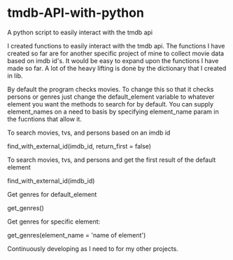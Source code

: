 # tmdb-API-with-python
A python script to easily interact with the tmdb api

I created functions to easily interact with the tmdb api.  The functions I have
created so far are for another specific project of mine to collect movie data
based on imdb id's.  It would be easy to expand upon the functions I have made
so far.  A lot of the heavy lifting is done by the dictionary that I created in
lib.  

By default the program checks movies.  To change this so that it checks persons
or genres just change the default_element variable to whatever element you want
the methods to search for by default.  You can supply element_names on a need to
basis by specifying element_name param in the fucntions that allow it.

To search movies, tvs, and persons based on an imdb id

find_with_external_id(imdb_id, return_first = false)

To search movies, tvs, and persons and get the first result of the default element

find_with_external_id(imdb_id)

Get genres for default_element

get_genres()

Get genres for specific element:

get_genres(element_name = 'name of element')

Continuously developing as I need to for my other projects.
